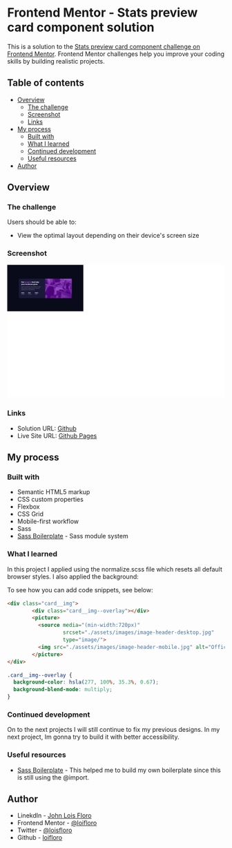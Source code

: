 # Frontend Mentor - Stats preview card component solution

This is a solution to the [Stats preview card component challenge on Frontend Mentor](https://www.frontendmentor.io/challenges/stats-preview-card-component-8JqbgoU62). Frontend Mentor challenges help you improve your coding skills by building realistic projects. 

## Table of contents

- [Overview](#overview)
  - [The challenge](#the-challenge)
  - [Screenshot](#screenshot)
  - [Links](#links)
- [My process](#my-process)
  - [Built with](#built-with)
  - [What I learned](#what-i-learned)
  - [Continued development](#continued-development)
  - [Useful resources](#useful-resources)
- [Author](#author)


## Overview

### The challenge

Users should be able to:

- View the optimal layout depending on their device's screen size

### Screenshot

![](./dist/assets/images/screenshot.jpg)


### Links

- Solution URL: [Github](https://github.com/loifloro/stats-preview-card-component)
- Live Site URL: [Github Pages](https://loifloro.github.io/stats-preview-card-component/dist/)

## My process

### Built with

- Semantic HTML5 markup
- CSS custom properties
- Flexbox
- CSS Grid
- Mobile-first workflow
- Sass
- [Sass Boilerplate](https://github.com/KittyGiraudel/sass-boilerplate) - Sass module system


### What I learned

In this project I applied using the normalize.scss file which resets all default browser styles. I also applied the background:

To see how you can add code snippets, see below:

```html
<div class="card__img">
        <div class="card__img--overlay"></div>
        <picture>
          <source media="(min-width:720px)" 
                  srcset="./assets/images/image-header-desktop.jpg" 
                  type="image/">
          <img src="./assets/images/image-header-mobile.jpg" alt="Office">
        </picture>
</div>
```
```css
.card__img--overlay {
  background-color: hsla(277, 100%, 35.3%, 0.67);
  background-blend-mode: multiply;
}
```

### Continued development

On to the next projects I will still continue to fix my previous designs. In my next project, Im gonna try to build it with better accessibility.  



### Useful resources

- [Sass Boilerplate](https://github.com/KittyGiraudel/sass-boilerplate) - This helped me to build my own boilerplate since this is still using the @import.

## Author

- LinekdIn - [John Lois Floro](https://www.linkedin.com/in/jlfloro/)
- Frontend Mentor - [@loifloro](https://www.frontendmentor.io/profile/loifloro)
- Twitter - [@loisfloro](https://www.twitter.com/@loisfloro)
- Github - [loifloro](https://github.com/loifloro)

